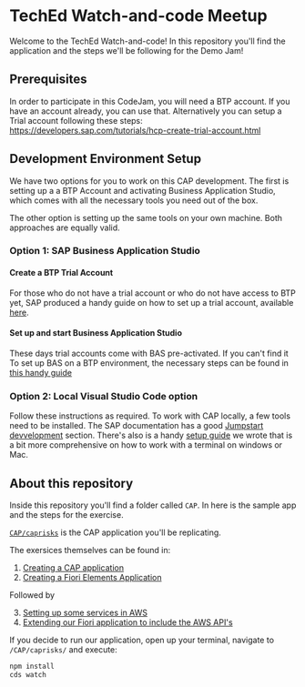 # TechEd Watch-and-code Meetup

Welcome to the TechEd Watch-and-code! In this repository you'll find the application and the steps we'll be following for the Demo Jam!

## Prerequisites
In order to participate in this CodeJam, you will need a BTP account.
If you have an account already, you can use that.
Alternatively you can setup a Trial account following these steps: https://developers.sap.com/tutorials/hcp-create-trial-account.html

## Development Environment Setup

We have two options for you to work on this CAP development. The first is setting up a a BTP Account and activating Business Application Studio, which comes with all the necessary tools you need out of the box. 

The other option is setting up the same tools on your own machine. Both approaches are equally valid.

### Option 1: SAP Business Application Studio

#### Create a BTP Trial Account

For those who do not have a trial account or who do not have access to BTP yet, SAP produced a handy guide on how to set up a trial account, available [here](https://developers.sap.com/tutorials/hcp-create-trial-account.html). 

#### Set up and start Business Application Studio

These days trial accounts come with BAS pre-activated. If you can't find it To set up BAS on a BTP environment, the necessary steps can be found in [this handy guide](https://developers.sap.com/tutorials/set-up-bas.html)

### Option 2: Local Visual Studio Code option

Follow these instructions as required. To work with CAP locally, a few tools need to be installed. The SAP documentation has a good [Jumpstart devvelopment](https://cap.cloud.sap/docs/get-started/jumpstart) section. There's also is a handy [setup guide](/CAP/0.%20Setup.md) we wrote that is a bit more comprehensive on how to work with a terminal on windows or Mac. 

## About this repository

Inside this repository you'll find a folder called `CAP`. In here is the sample app and the steps for the exercise. 

[`CAP/caprisks`](./CAP/caprisks/) is the CAP application you'll be replicating. 

The exersices themselves can be found in:
1. [Creating a CAP application](./CAP/1.%20CreateApplication.md)
2. [Creating a Fiori Elements Application](./CAP/2.%20CreateFioriElementsUI.md)

Followed by 

3. [Setting up some services in AWS](./CAP/3.%20SetupAWS.md)
4. [Extending our Fiori application to include the AWS API's](./CAP/4.%20ExtendWithAWS.md)

If you decide to run our application, open up your terminal, navigate to `/CAP/caprisks/` and execute:
```sh
npm install 
cds watch
```